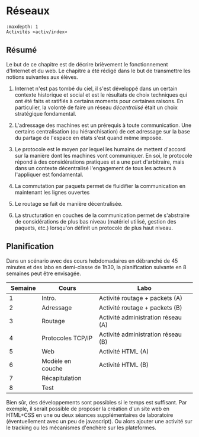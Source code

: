 # Réseaux

```{toctree}
:maxdepth: 1
Activités <activ/index>
```

## Résumé
Le but de ce chapitre est de décrire brièvement le fonctionnement d'Internet et du web. Le chapitre a été rédigé dans le but
de transmettre les notions suivantes aux élèves. 

1. Internet n'est pas tombé du ciel, il s'est développé dans un certain contexte historique et social et est le résultats
de choix techniques qui ont été faits et ratifiés à certains moments pour certaines raisons. En particulier, la volonté de
faire un réseau *décentralisé* était un choix stratégique fondamental. 

1. L'adressage des machines est un prérequis à toute communication. Une certains centralisation (ou hiérarchisation)
de cet adressage sur la base du partage de l'espace en états s'est quand même imposée.

1. Le protocole est le moyen par lequel les humains de mettent d'accord sur la manière dont les machines vont communiquer.
En soi, le protocole répond à des considérations pratiques et a une part d'arbitraire, mais dans un contexte décentralisé
l'engagement de tous les acteurs à l'appliquer est fondamental.

1. La commutation par paquets permet de fluidifier la communication en maintenant les lignes ouvertes

1. Le routage se fait de manière décentralisée. 

1. La structuration en couches de la communication permet de s'abstraire de considérations de plus bas niveau (matériel utilisé, gestion
des paquets, etc.) lorsqu'on définit un protocole de plus haut niveau.

## Planification

Dans un scénario avec des cours hebdomadaires en débranché de 45 minutes et des labo en demi-classe de 1h30, la planification
suivante en 8 semaines peut être envisagée. 

| Semaine | Cours | Labo |
|---------|-------|------|
|1        |Intro. | Activité routage + packets (A)|
|2        | Adressage | Activité routage + packets (B)|
|3        | Routage | Activité administration réseau (A)|
|4        | Protocoles TCP/IP | Activité administration réseau (B)|
|5        | Web | Activité HTML (A)|
|6        | Modèle en couche | Activité HTML (B)|
|7        | Récapitulation | |
|8        | Test | |

 Bien sûr, des développements sont possibles si le temps est suffisant. Par exemple, il serait possible de proposer la création d'un site web en HTML+CSS en une ou deux séances
 supplémentaires de laboratoire (éventuellement avec un peu de javascript). Ou alors ajouter une activité sur le tracking ou les mécanismes d'enchère sur les plateformes. 
